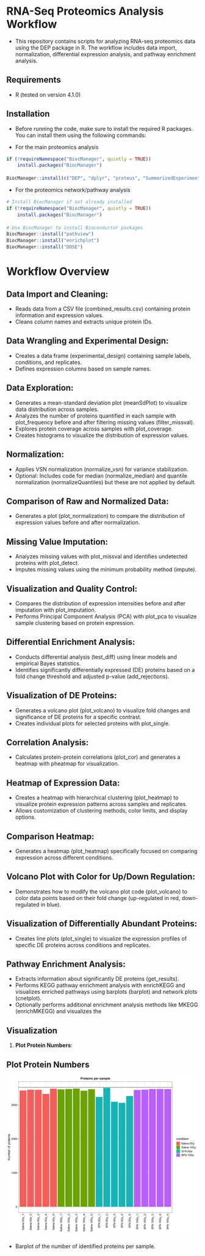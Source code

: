 # RNA-Seq Proteomics Analysis Workflow

- This repository contains scripts for analyzing RNA-seq proteomics data using the DEP package in R. The workflow includes data import, normalization, differential expression analysis, and pathway enrichment analysis.

## Requirements

- R (tested on version 4.1.0)

## Installation

- Before running the code, make sure to install the required R packages. You can install them using the following commands:

- For the main proteomics analysis
```R
if (!requireNamespace("BiocManager", quietly = TRUE))
    install.packages("BiocManager")

BiocManager::install(c("DEP", "dplyr", "proteus", "SummarizedExperiment"))

```

- For the proteomics network/pathway analysis
```R
# Install BiocManager if not already installed
if (!requireNamespace("BiocManager", quietly = TRUE))
    install.packages("BiocManager")

# Use BiocManager to install Bioconductor packages
BiocManager::install("pathview")
BiocManager::install("enrichplot")
BiocManager::install("DOSE")

```


# Workflow Overview

## Data Import and Cleaning:

- Reads data from a CSV file (combined_results.csv) containing protein information and expression values.
- Cleans column names and extracts unique protein IDs.

## Data Wrangling and Experimental Design:

- Creates a data frame (experimental_design) containing sample labels, conditions, and replicates.
- Defines expression columns based on sample names.

## Data Exploration:

- Generates a mean-standard deviation plot (meanSdPlot) to visualize data distribution across samples.
- Analyzes the number of proteins quantified in each sample with plot_frequency before and after filtering missing values (filter_missval).
- Explores protein coverage across samples with plot_coverage.
- Creates histograms to visualize the distribution of expression values.

## Normalization:

- Applies VSN normalization (normalize_vsn) for variance stabilization.
- Optional: Includes code for median (normalize_median) and quantile normalization (normalizeQuantiles) but these are not applied by default.

## Comparison of Raw and Normalized Data:

- Generates a plot (plot_normalization) to compare the distribution of expression values before and after normalization.

## Missing Value Imputation:

- Analyzes missing values with plot_missval and identifies undetected proteins with plot_detect.
- Imputes missing values using the minimum probability method (impute).

## Visualization and Quality Control:

- Compares the distribution of expression intensities before and after imputation with plot_imputation.
- Performs Principal Component Analysis (PCA) with plot_pca to visualize sample clustering based on protein expression.

## Differential Enrichment Analysis:

- Conducts differential analysis (test_diff) using linear models and empirical Bayes statistics.
- Identifies significantly differentially expressed (DE) proteins based on a fold change threshold and adjusted p-value (add_rejections).

## Visualization of DE Proteins:

- Generates a volcano plot (plot_volcano) to visualize fold changes and significance of DE proteins for a specific contrast.
- Creates individual plots for selected proteins with plot_single.

## Correlation Analysis:

- Calculates protein-protein correlations (plot_cor) and generates a heatmap with pheatmap for visualization.

## Heatmap of Expression Data:

- Creates a heatmap with hierarchical clustering (plot_heatmap) to visualize protein expression patterns across samples and replicates.
- Allows customization of clustering methods, color limits, and display options.

## Comparison Heatmap:

- Generates a heatmap (plot_heatmap) specifically focused on comparing expression across different conditions.

## Volcano Plot with Color for Up/Down Regulation:

- Demonstrates how to modify the volcano plot code (plot_volcano) to color data points based on their fold change (up-regulated in red, down-regulated in blue).

## Visualization of Differentially Abundant Proteins:

- Creates line plots (plot_single) to visualize the expression profiles of specific DE proteins across conditions and replicates.

## Pathway Enrichment Analysis:

- Extracts information about significantly DE proteins (get_results).
- Performs KEGG pathway enrichment analysis with enrichKEGG and visualizes enriched pathways using barplots (barplot) and network plots (cnetplot).
- Optionally performs additional enrichment analysis methods like MKEGG (enrichMKEGG) and visualizes the

## Visualization

1. **Plot Protein Numbers**: 

## Plot Protein Numbers 
![PlotNumbers](plot_num.png)

- Barplot of the number of identified proteins per sample.